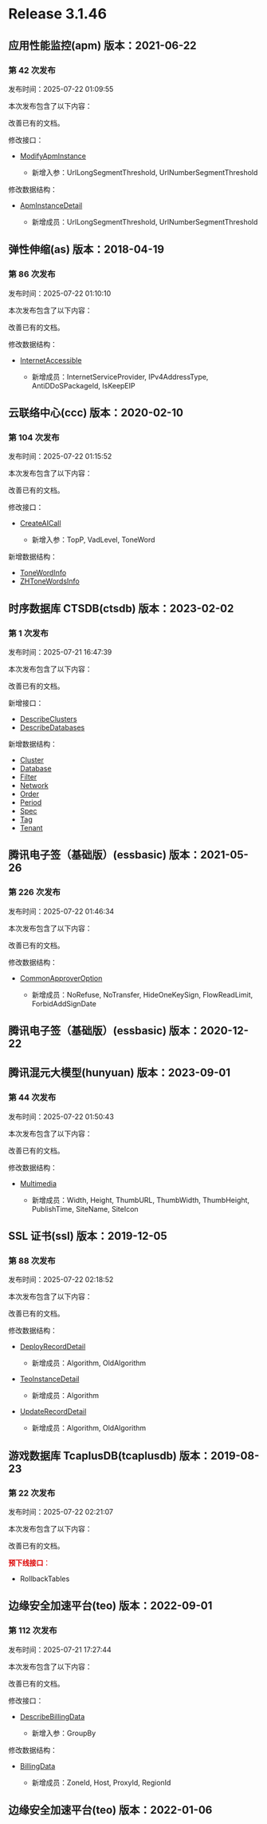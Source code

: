 # Release 3.1.46

## 应用性能监控(apm) 版本：2021-06-22

### 第 42 次发布

发布时间：2025-07-22 01:09:55

本次发布包含了以下内容：

改善已有的文档。

修改接口：

* [ModifyApmInstance](https://cloud.tencent.com/document/api/1463/89002)

	* 新增入参：UrlLongSegmentThreshold, UrlNumberSegmentThreshold


修改数据结构：

* [ApmInstanceDetail](https://cloud.tencent.com/document/api/1463/64927#ApmInstanceDetail)

	* 新增成员：UrlLongSegmentThreshold, UrlNumberSegmentThreshold




## 弹性伸缩(as) 版本：2018-04-19

### 第 86 次发布

发布时间：2025-07-22 01:10:10

本次发布包含了以下内容：

改善已有的文档。

修改数据结构：

* [InternetAccessible](https://cloud.tencent.com/document/api/377/20453#InternetAccessible)

	* 新增成员：InternetServiceProvider, IPv4AddressType, AntiDDoSPackageId, IsKeepEIP




## 云联络中心(ccc) 版本：2020-02-10

### 第 104 次发布

发布时间：2025-07-22 01:15:52

本次发布包含了以下内容：

改善已有的文档。

修改接口：

* [CreateAICall](https://cloud.tencent.com/document/api/679/111211)

	* 新增入参：TopP, VadLevel, ToneWord


新增数据结构：

* [ToneWordInfo](https://cloud.tencent.com/document/api/679/47715#ToneWordInfo)
* [ZHToneWordsInfo](https://cloud.tencent.com/document/api/679/47715#ZHToneWordsInfo)



## 时序数据库 CTSDB(ctsdb) 版本：2023-02-02

### 第 1 次发布

发布时间：2025-07-21 16:47:39

本次发布包含了以下内容：

改善已有的文档。

新增接口：

* [DescribeClusters](https://cloud.tencent.com/document/api/652/121579)
* [DescribeDatabases](https://cloud.tencent.com/document/api/652/121577)

新增数据结构：

* [Cluster](https://cloud.tencent.com/document/api/652/121580#Cluster)
* [Database](https://cloud.tencent.com/document/api/652/121580#Database)
* [Filter](https://cloud.tencent.com/document/api/652/121580#Filter)
* [Network](https://cloud.tencent.com/document/api/652/121580#Network)
* [Order](https://cloud.tencent.com/document/api/652/121580#Order)
* [Period](https://cloud.tencent.com/document/api/652/121580#Period)
* [Spec](https://cloud.tencent.com/document/api/652/121580#Spec)
* [Tag](https://cloud.tencent.com/document/api/652/121580#Tag)
* [Tenant](https://cloud.tencent.com/document/api/652/121580#Tenant)



## 腾讯电子签（基础版）(essbasic) 版本：2021-05-26

### 第 226 次发布

发布时间：2025-07-22 01:46:34

本次发布包含了以下内容：

改善已有的文档。

修改数据结构：

* [CommonApproverOption](https://cloud.tencent.com/document/api/1420/61525#CommonApproverOption)

	* 新增成员：NoRefuse, NoTransfer, HideOneKeySign, FlowReadLimit, ForbidAddSignDate




## 腾讯电子签（基础版）(essbasic) 版本：2020-12-22



## 腾讯混元大模型(hunyuan) 版本：2023-09-01

### 第 44 次发布

发布时间：2025-07-22 01:50:43

本次发布包含了以下内容：

改善已有的文档。

修改数据结构：

* [Multimedia](https://cloud.tencent.com/document/api/1729/101838#Multimedia)

	* 新增成员：Width, Height, ThumbURL, ThumbWidth, ThumbHeight, PublishTime, SiteName, SiteIcon




## SSL 证书(ssl) 版本：2019-12-05

### 第 88 次发布

发布时间：2025-07-22 02:18:52

本次发布包含了以下内容：

改善已有的文档。

修改数据结构：

* [DeployRecordDetail](https://cloud.tencent.com/document/api/400/41679#DeployRecordDetail)

	* 新增成员：Algorithm, OldAlgorithm

* [TeoInstanceDetail](https://cloud.tencent.com/document/api/400/41679#TeoInstanceDetail)

	* 新增成员：Algorithm

* [UpdateRecordDetail](https://cloud.tencent.com/document/api/400/41679#UpdateRecordDetail)

	* 新增成员：Algorithm, OldAlgorithm




## 游戏数据库 TcaplusDB(tcaplusdb) 版本：2019-08-23

### 第 22 次发布

发布时间：2025-07-22 02:21:07

本次发布包含了以下内容：

改善已有的文档。

<font color="#dd0000">**预下线接口**：</font>

* RollbackTables



## 边缘安全加速平台(teo) 版本：2022-09-01

### 第 112 次发布

发布时间：2025-07-21 17:27:44

本次发布包含了以下内容：

改善已有的文档。

修改接口：

* [DescribeBillingData](https://cloud.tencent.com/document/api/1552/103562)

	* 新增入参：GroupBy


修改数据结构：

* [BillingData](https://cloud.tencent.com/document/api/1552/80721#BillingData)

	* 新增成员：ZoneId, Host, ProxyId, RegionId




## 边缘安全加速平台(teo) 版本：2022-01-06



